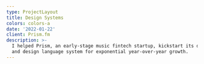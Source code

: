 ```yaml
---
type: ProjectLayout
title: Design Systems
colors: colors-a
date: '2022-01-22'
client: Prism.fm
description: >-
  I helped Prism, an early-stage music fintech startup, kickstart its design ops
  and design language system for exponential year-over-year growth.
---
```

